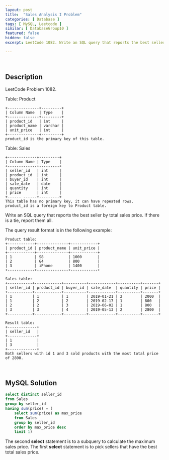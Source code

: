 ```yaml
---
layout: post
title:  "Sales Analysis I Problem"
categories: [ Database ]
tags: [ MySQL, Leetcode ]
similar: [ DatabaseGroup10 ]
featured: false
hidden: false
excerpt: LeetCode 1082. Write an SQL query that reports the best seller by total sales price.

---
```


<br />

## Description

LeetCode Problem 1082. 

Table: Product

```
+--------------+---------+
| Column Name  | Type    |
+--------------+---------+
| product_id   | int     |
| product_name | varchar |
| unit_price   | int     |
+--------------+---------+
product_id is the primary key of this table.
```

Table: Sales

```
+-------------+---------+
| Column Name | Type    |
+-------------+---------+
| seller_id   | int     |
| product_id  | int     |
| buyer_id    | int     |
| sale_date   | date    |
| quantity    | int     |
| price       | int     |
+------ ------+---------+
This table has no primary key, it can have repeated rows.
product_id is a foreign key to Product table.
```

Write an SQL query that reports the best seller by total sales price. If there is a tie, report them all.

The query result format is in the following example:

```
Product table:
+------------+--------------+------------+
| product_id | product_name | unit_price |
+------------+--------------+------------+
| 1          | S8           | 1000       |
| 2          | G4           | 800        |
| 3          | iPhone       | 1400       |
+------------+--------------+------------+

Sales table:
+-----------+------------+----------+------------+----------+-------+
| seller_id | product_id | buyer_id | sale_date  | quantity | price |
+-----------+------------+----------+------------+----------+-------+
| 1         | 1          | 1        | 2019-01-21 | 2        | 2000  |
| 1         | 2          | 2        | 2019-02-17 | 1        | 800   |
| 2         | 2          | 3        | 2019-06-02 | 1        | 800   |
| 3         | 3          | 4        | 2019-05-13 | 2        | 2800  |
+-----------+------------+----------+------------+----------+-------+

Result table:
+-------------+
| seller_id   |
+-------------+
| 1           |
| 3           |
+-------------+
Both sellers with id 1 and 3 sold products with the most total price of 2800.
```

<br />

## MySQL Solution


```sql
select distinct seller_id
from Sales
group by seller_id
having sum(price) = (
    select sum(price) as max_price
    from Sales
    group by seller_id
    order by max_price desc
    limit 1)
```

The second **select** statement is to a subquery to calculate the maximum sales price. The first **select** statement is to pick sellers that have the best total sales price.
